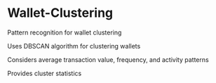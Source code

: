 # Wallet-Clustering
Pattern recognition for wallet clustering

Uses DBSCAN algorithm for clustering wallets

Considers average transaction value, frequency, and activity patterns

Provides cluster statistics
